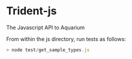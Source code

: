 Trident-js
===
The Javascript API to Aquarium


From within the js directory, run tests as follows:

```javascript
> node test/get_sample_types.js
```
